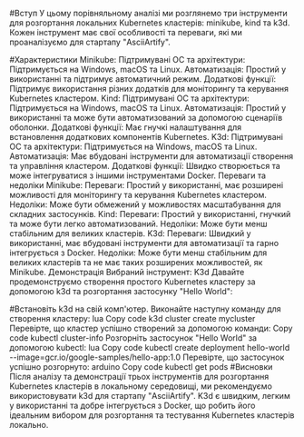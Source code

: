 #Вступ
У цьому порівняльному аналізі ми розглянемо три інструменти для розгортання локальних Kubernetes кластерів: minikube, kind та k3d. Кожен інструмент має свої особливості та переваги, які ми проаналізуємо для стартапу "AsciiArtify".

#Характеристики
Minikube:
Підтримувані ОС та архітектури: Підтримується на Windows, macOS та Linux.
Автоматизація: Простий у використанні та підтримує автоматичний режим.
Додаткові функції: Підтримує використання різних додатків для моніторингу та керування Kubernetes кластером.
Kind:
Підтримувані ОС та архітектури: Підтримується на Windows, macOS та Linux.
Автоматизація: Простий у використанні та може бути автоматизований за допомогою сценаріїв оболонки.
Додаткові функції: Має гнучкі налаштування для встановлення додаткових компонентів Kubernetes.
K3d:
Підтримувані ОС та архітектури: Підтримується на Windows, macOS та Linux.
Автоматизація: Має вбудовані інструменти для автоматизації створення та управління кластером.
Додаткові функції: Швидко створюється та може інтегруватися з іншими інструментами Docker.
Переваги та недоліки
Minikube:
Переваги: Простий у використанні, має розширені можливості для моніторингу та керування Kubernetes кластером.
Недоліки: Може бути обмежений у можливостях масштабування для складних застосунків.
Kind:
Переваги: Простий у використанні, гнучкий та може бути легко автоматизований.
Недоліки: Може бути менш стабільним для великих кластерів.
K3d:
Переваги: Швидкий у використанні, має вбудовані інструменти для автоматизації та гарно інтегрується з Docker.
Недоліки: Може бути менш стабільним для великих кластерів та не має таких розширених можливостей, як Minikube.
Демонстрація
Вибраний інструмент: K3d
Давайте продемонструємо створення простого Kubernetes кластеру за допомогою k3d та розгортання застосунку "Hello World":

#Встановіть k3d на свій комп'ютер.
Виконайте наступну команду для створення кластеру:
lua
Copy code
k3d cluster create mycluster
Перевірте, що кластер успішно створений за допомогою команди:
Copy code
kubectl cluster-info
Розгорніть застосунок "Hello World" за допомогою kubectl:
lua
Copy code
kubectl create deployment hello-world --image=gcr.io/google-samples/hello-app:1.0
Перевірте, що застосунок успішно розгорнуто:
arduino
Copy code
kubectl get pods
#Висновки
Після аналізу та демонстрації трьох інструментів для розгортання Kubernetes кластерів в локальному середовищі, ми рекомендуємо використовувати k3d для стартапу "AsciiArtify". K3d є швидким, легким у використанні та добре інтегрується з Docker, що робить його ідеальним вибором для розгортання та тестування Kubernetes кластерів локально.